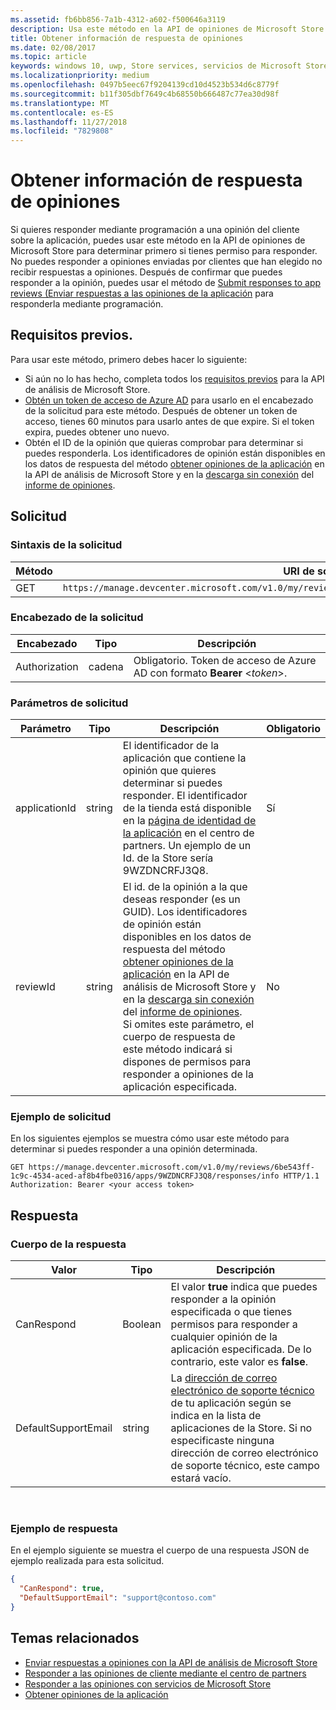 ```yaml
---
ms.assetid: fb6bb856-7a1b-4312-a602-f500646a3119
description: Usa este método en la API de opiniones de Microsoft Store para determinar si puedes responder a una opinión particular, o si puedes responder a cualquier opinión de una aplicación determinada.
title: Obtener información de respuesta de opiniones
ms.date: 02/08/2017
ms.topic: article
keywords: windows 10, uwp, Store services, servicios de Microsoft Store, Microsoft Store reviews API, API de opiniones de Microsoft Store, response info, información de respuesta
ms.localizationpriority: medium
ms.openlocfilehash: 0497b5eec67f9204139cd10d4523b534d6c8779f
ms.sourcegitcommit: b11f305dbf7649c4b68550b666487c77ea30d98f
ms.translationtype: MT
ms.contentlocale: es-ES
ms.lasthandoff: 11/27/2018
ms.locfileid: "7829808"
---
```

# <a name="get-response-info-for-reviews"></a>Obtener información de respuesta de opiniones

Si quieres responder mediante programación a una opinión del cliente sobre la aplicación, puedes usar este método en la API de opiniones de Microsoft Store para determinar primero si tienes permiso para responder. No puedes responder a opiniones enviadas por clientes que han elegido no recibir respuestas a opiniones. Después de confirmar que puedes responder a la opinión, puedes usar el método de [Submit responses to app reviews (Enviar respuestas a las opiniones de la aplicación](submit-responses-to-app-reviews.md) para responderla mediante programación.


## <a name="prerequisites"></a>Requisitos previos.

Para usar este método, primero debes hacer lo siguiente:

* Si aún no lo has hecho, completa todos los [requisitos previos](respond-to-reviews-using-windows-store-services.md#prerequisites) para la API de análisis de Microsoft Store.
* [Obtén un token de acceso de Azure AD](respond-to-reviews-using-windows-store-services.md#obtain-an-azure-ad-access-token) para usarlo en el encabezado de la solicitud para este método. Después de obtener un token de acceso, tienes 60 minutos para usarlo antes de que expire. Si el token expira, puedes obtener uno nuevo.
* Obtén el ID de la opinión que quieras comprobar para determinar si puedes responderla. Los identificadores de opinión están disponibles en los datos de respuesta del método [obtener opiniones de la aplicación](get-app-reviews.md) en la API de análisis de Microsoft Store y en la [descarga sin conexión](../publish/download-analytic-reports.md) del [informe de opiniones](../publish/reviews-report.md).

## <a name="request"></a>Solicitud


### <a name="request-syntax"></a>Sintaxis de la solicitud

| Método | URI de solicitud                                                      |
|--------|------------------------------------------------------------------|
| GET    | ```https://manage.devcenter.microsoft.com/v1.0/my/reviews/{reviewId}/apps/{applicationId}/responses/info``` |


### <a name="request-header"></a>Encabezado de la solicitud

| Encabezado        | Tipo   | Descripción                                                                 |
|---------------|--------|-----------------------------------------------------------------------------|
| Authorization | cadena | Obligatorio. Token de acceso de Azure AD con formato **Bearer** &lt;*token*&gt;. |


### <a name="request-parameters"></a>Parámetros de solicitud

| Parámetro        | Tipo   | Descripción                                     |  Obligatorio  |
|---------------|--------|--------------------------------------------------|--------------|
| applicationId | string | El identificador de la aplicación que contiene la opinión que quieres determinar si puedes responder. El identificador de la tienda está disponible en la [página de identidad de la aplicación](../publish/view-app-identity-details.md) en el centro de partners. Un ejemplo de un Id. de la Store sería 9WZDNCRFJ3Q8. |  Sí  |
| reviewId | string | El id. de la opinión a la que deseas responder (es un GUID). Los identificadores de opinión están disponibles en los datos de respuesta del método [obtener opiniones de la aplicación](get-app-reviews.md) en la API de análisis de Microsoft Store y en la [descarga sin conexión](../publish/download-analytic-reports.md) del [informe de opiniones](../publish/reviews-report.md). <br/>Si omites este parámetro, el cuerpo de respuesta de este método indicará si dispones de permisos para responder a opiniones de la aplicación especificada. |  No  |


### <a name="request-example"></a>Ejemplo de solicitud

En los siguientes ejemplos se muestra cómo usar este método para determinar si puedes responder a una opinión determinada.

```syntax
GET https://manage.devcenter.microsoft.com/v1.0/my/reviews/6be543ff-1c9c-4534-aced-af8b4fbe0316/apps/9WZDNCRFJ3Q8/responses/info HTTP/1.1
Authorization: Bearer <your access token>
```

## <a name="response"></a>Respuesta


### <a name="response-body"></a>Cuerpo de la respuesta

| Valor      | Tipo   | Descripción    |  
|------------|--------|-----------------------|
| CanRespond      | Boolean  | El valor **true** indica que puedes responder a la opinión especificada o que tienes permisos para responder a cualquier opinión de la aplicación especificada. De lo contrario, este valor es **false**.       |
| DefaultSupportEmail  | string |  La [dirección de correo electrónico de soporte técnico](../publish/enter-app-properties.md#support-contact-info) de tu aplicación según se indica en la lista de aplicaciones de la Store. Si no especificaste ninguna dirección de correo electrónico de soporte técnico, este campo estará vacío.    |

 
### <a name="response-example"></a>Ejemplo de respuesta

En el ejemplo siguiente se muestra el cuerpo de una respuesta JSON de ejemplo realizada para esta solicitud.

```json
{
  "CanRespond": true,
  "DefaultSupportEmail": "support@contoso.com"
}
```

## <a name="related-topics"></a>Temas relacionados

* [Enviar respuestas a opiniones con la API de análisis de Microsoft Store](submit-responses-to-app-reviews.md)
* [Responder a las opiniones de cliente mediante el centro de partners](../publish/respond-to-customer-reviews.md)
* [Responder a las opiniones con servicios de Microsoft Store](respond-to-reviews-using-windows-store-services.md)
* [Obtener opiniones de la aplicación](get-app-reviews.md)
